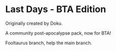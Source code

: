 # Last Days - BTA Edition
Originally created by Doku.

A community post-apocalypse pack, now for BTA!

Fooltaurus branch, help the main branch.
